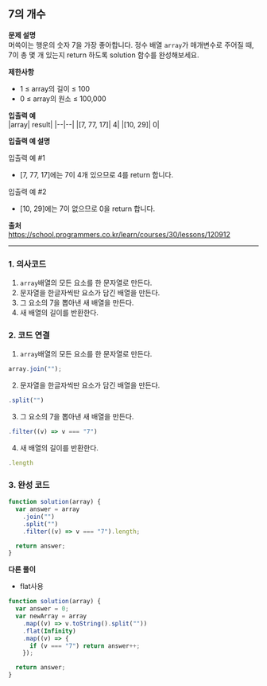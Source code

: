 ## 7의 개수

**문제 설명**  
머쓱이는 행운의 숫자 7을 가장 좋아합니다. 정수 배열 `array`가 매개변수로 주어질 때, 7이 총 몇 개 있는지 return 하도록 solution 함수를 완성해보세요.

**제한사항**

- 1 ≤ array의 길이 ≤ 100
- 0 ≤ array의 원소 ≤ 100,000

**입출력 예**  
|array| result|
|--|--|
|[7, 77, 17]| 4|
|[10, 29]| 0|

**입출력 예 설명**

입출력 예 #1

- [7, 77, 17]에는 7이 4개 있으므로 4를 return 합니다.

입출력 예 #2

- [10, 29]에는 7이 없으므로 0을 return 합니다.

**출처**  
https://school.programmers.co.kr/learn/courses/30/lessons/120912

---

### 1. 의사코드

1. `array`배열의 모든 요소를 한 문자열로 만든다.
2. 문자열을 한글자씩딴 요소가 담긴 배열을 만든다.
3. 그 요소의 7을 뽑아낸 새 배열을 만든다.
4. 새 배열의 길이를 반환한다.

### 2. 코드 연결

1. `array`배열의 모든 요소를 한 문자열로 만든다.

```javascript
array.join("");
```

2. 문자열을 한글자씩딴 요소가 담긴 배열을 만든다.

```javascript
.split("")
```

3. 그 요소의 7을 뽑아낸 새 배열을 만든다.

```javascript
.filter((v) => v === "7")
```

4. 새 배열의 길이를 반환한다.

```javascript
.length
```

### 3. 완성 코드

```javascript
function solution(array) {
  var answer = array
    .join("")
    .split("")
    .filter((v) => v === "7").length;

  return answer;
}
```

**다른 풀이**

- flat사용

```javascript
function solution(array) {
  var answer = 0;
  var newArray = array
    .map((v) => v.toString().split(""))
    .flat(Infinity)
    .map((v) => {
      if (v === "7") return answer++;
    });

  return answer;
}
```

